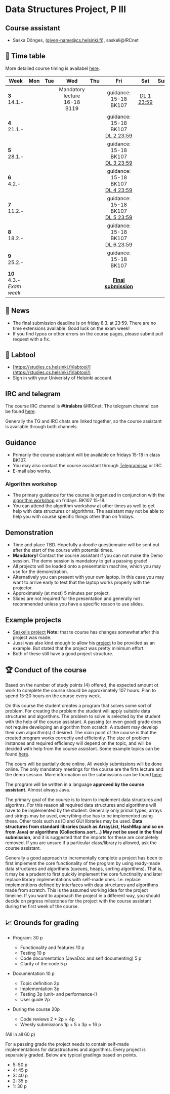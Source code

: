 # Data Structures Project, P III

## Course assistant

* Saska Dönges, (given-name@cs.helsinki.fi), saskeli@IRCnet

## :calendar: Time table

More detailed course timing is availabel [here](aikataulu.md).

|  Week | Mon | Tue | Wed | Thu | Fri | Sat | Sun |
|---------------------------|:--:|:--:|:----------------------------:|:--:|:----------------------:|:--:|:----------:|
| **3** 14.1.- |  |  |  Mandatory lecture 16-18 B119 |  | guidance:<br/>15-18 BK107 | [DL 1 23:59](aikataulu.md#week-1) |  |
| **4** 21.1.- |  |  | |  | guidance:<br/>15-18 BK107<br/>[DL 2 23:59](aikataulu.md#week-2) |  |  |
| **5** 28.1.- |  |  |  |  | guidance:<br/>15-18 BK107<br/>[DL 3 23:59](aikataulu.md#week-3) |  |  |
| **6** 4.2.- |  |  |  |  | guidance:<br/>15-18 BK107<br/>[DL 4 23:59](aikataulu.md#week-4) |  |  |
| **7** 11.2.- |  |  |  |  | guidance:<br/>15-18 BK107<br/>[DL 5 23:59](aikataulu.md#week-5) |  |  |
| **8** 18.2.- |  |  |  |  | guidance:<br/>15-18 BK107<br/>[DL 6 23:59](aikataulu.md#week-6) |  |  |
| **9** 25.2.- |  |  |  |  | guidance:<br/>15-18 BK107 |  |  |
| **10** 4.3.-  _Exam week_ |  |  |  |  |  **[Final submission](https://github.com/TiraLabra/2019_3/blob/master/pages/aikataulu.md#final-deadline-exam-week-friday-83-2359)** |  |  |



## :mega: News
 * The final submission deadline is on friday 8.3. at 23:59. There are no time extensions available. Good luck on the exam week!
 * If you find typos or other errors on the course pages, please submit pull request with a fix.

## :notebook: Labtool

 * [https://studies.cs.helsinki.fi/labtool/](https://studies.cs.helsinki.fi/labtool/)
 * Sign in with your Univeristy of Helsinki account.

## IRC and telegram
The course IRC channel is **#tiralabra** @IRCnet.
The telegram channel can be found [here](https://t.me/tkttiralabra).

Generally the TG and IRC chats are linked together, so the course assistant is available through both channels.

## Guidance

* Primarily the course assistant will be available on fridays 15-18 in class BK107.
* You may also contact the course assistant through [Telegramissa](https://t.me/tkttiralabra) or IRC.
* E-mail also works.

### Algorithm workshop

* The primary guidance for the course is organized in conjunction with the [algorithm workshop](https://courses.helsinki.fi/en/tkt20000/126082463) on fridays. BK107 15-18.
* You can attend the algorithm workshow at other times as well to get help with data structures or algorithms. The assistant may not be able to help you with course specific things other than on fridays.

## Demonstration

* Time and place TBD. Hopefully a doodle questionnaire will be sent out after the start of the course with potential times.
* **Mandatory!** Contact the course assistant if you can not make the Demo session. The demo session is mandatory to get a passing grade!
* All projects will be loaded onto a presentation machine, which you may use for the demonstration.
* Alternatively you can present with your own laptop. In this case you may want to arrive early to test that the laptop works properly with the projector.
* Approximately (at most) 5 minutes per project.
* Slides are not required for the presentation and generally not recommended unless you have a specific reason to use slides.

## Example projects

* [Saskelis project](https://github.com/saskeli/NonogramSolver_TiRa) **Note:** that te course has changes somewhat after this project was made.
* Jussi was also kind enough to allow his [project](https://github.com/yussiv/Compress) to be provided as an example. But stated that the project was pretty minimum effort.
* Both of these still have a good project structure.

## :trophy: Conduct of the course
Based on the number of study points (4) offered, the expected amount ot work to complete the course should be approximately 107 hours. Plan to spend 15-20 hours on the course every week.

On this course the student creates a program that solves some sort of problem. For creating the problem the student will apply suitable data structures and algorithms. The problem to solve is selected by the student with the help of the course assistant. A passing (or even good) grade does not require developing an algorithm from scratch. A student may develop their own algorithm(s) if desired. The main point of the course is that the created program works correctly and efficiently. The size of problem instances and required efficiency will depend on the topic, and will be decided with help from the course assistant. Some example topics can be found [here](aiheet.md).

The cours will be partially done online. All weekly submissions will be done online. The only mandatory meetings for the course are the firts lecture and the demo session. More information on the submissions can be found [here](palautukset.md).

The program will be written in a language **approved by the course assistant**. Almost always Java.

The primary goal of the course is to learn to implement data structures and algoritms. For this reason all required data structures and algorithms will have to be implemented by the student. Generally only primal types, arrays and strings may be used, everything else has to be implemented using these. Other tools such as IO and GUI libraries may be used. **Data structures from standard libraries (such as ArrayList, HashMap and so on from Java) or algorithms (Collections.sort...) May not be used in the final submission**, and it is suggested that the imports for these are completely removed. If you are unsure if a particular class/library is allowed, ask the course assistant.

Generally a good approach to incrementally complete a project has been to first implement the core functionality of the program by using ready-made data structures and algorithms (queues, heaps, sorting algorithms). That is, it may be a prudent to first quickly implement the core functinality and later replace library implementations with self-made ones. I.e. replace implementtions defined by interfaces with data structures and algorithms made from scratch. This is the assumed working idea for the project timeline. If you want to approach the project in a different way, you should decide on prgress milestones for the project with the course assistant during the first week of the course.

## :chart_with_upwards_trend: Grounds for grading
* Program: 30 p
   * Functionality and features 10 p
   * Testing 10 p
   * Code documentation (JavaDoc and self documenting) 5 p
   * Clarity of the code 5 p

* Documentation 10 p
   * Topic definition 2p
   * Implementation 3p
   * Testing 3p (unit- and performance-!)
   * User guide 2p

* During the course 20p
    * Code reviews 2 * 2p = 4p
    * Weekly submissions 1p +  5 x 3p = 16 p

(All in all 60 p)

For a passing grade the project needs to contain self-made implementations for datastructures and algorithms. Every project is separately graded. Below are typical gradings based on points.

* 5: 50 p
* 4: 45 p
* 3: 40 p
* 2: 35 p
* 1: 30 p
